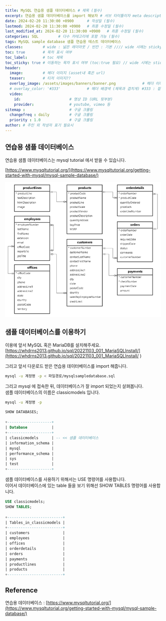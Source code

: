 ```yaml
---
title: MySQL 연습용 샘플 데이터베이스 # 제목 (필수)
excerpt: 연습용 샘플 데이터베이스를 import 해보자 # 서브 타이틀이자 meta description (필수)
date: 2024-02-20 11:30:00 +0900      # 작성일 (필수)
lastmod: 2024-02-20 11:30:00 +0900   # 최종 수정일 (필수)
last_modified_at: 2024-02-20 11:30:00 +0900   # 최종 수정일 (필수)
categories: SQL         # 다수 카테고리에 포함 가능 (필수)
tags: MySQL sample database 샘플 연습용 테스트 데이터베이스                     # 태그 복수개 가능 (필수)
classes:         # wide : 넓은 레이아웃 / 빈칸 : 기본 //// wide 시에는 sticky toc 불가
toc: true        # 목차 표시 여부
toc_label:       # toc 제목
toc_sticky: true # 이동하는 목차 표시 여부 (toc:true 필요) // wide 시에는 sticky toc 불가
header: 
  image:         # 헤더 이미지 (asset내 혹은 url)
  teaser:        # 티저 이미지??
  overlay_image: /assets/images/banners/banner.png            # 헤더 이미지 (제목과 겹치게)
  # overlay_color: '#333'            # 헤더 배경색 (제목과 겹치게) #333 : 짙은 회색 (필수)
  video:
    id:                      # 영상 ID (URL 뒷부분)
    provider:                # youtube, vimeo 등
sitemap :                    # 구글 크롤링
  changefreq : daily         # 구글 크롤링
  priority : 1.0             # 구글 크롤링
author: # 주인 외 작성자 표기 필요시
---
```

<!--postNo: 20240221_002-->


## 연습용 샘플 데이터베이스  

연습용 샘플 데이터베이스는 mysql tutorial 에서 받을 수 있습니다.  

[https://www.mysqltutorial.org/](https://www.mysqltutorial.org/getting-started-with-mysql/mysql-sample-database/)  

![](/assets/images/20240220_001_001.png)  


## 샘플 데이터베이스를 이용하기  

이용에 앞서 MySQL 혹은 MariaDB를 설치해주세요.  
[https://whdrns2013.github.io/sql/20221103_001_MariaSQLInstall/](https://whdrns2013.github.io/sql/20221103_001_MariaSQLInstall/  )

그리고 앞서 다운로드 받은 연습용 데이터베이스를 import 해줍니다.  

```bash
mysql -u 계정명 -p < 파일경로/mysqlsampledatabase.sql
```

그리고 mysql 에 접속한 뒤, 데이터베이스가 잘 import 되었는지 살펴봅니다.  
샘플 데이터베이스의 이름은 classicmodels 입니다.  

```bash
mysql -u 계정명 -p
```

```sql
SHOW DATABASES;

+--------------------+
| Database           |
+--------------------+
| classicmodels      | -- << 샘플 데이터베이스
| information_schema |
| mysql              |
| performance_schema |
| sys                |
| test               |
+--------------------+
```

샘플 데이터베이스를 사용하기 위해서는 USE 명령어를 사용합니다.  
이어서 데이터베이스에 있는 table 들을 보기 위해선 SHOW TABLES 명령어를 사용합니다.  

```sql
USE classicmodels;
SHOW TABLES;

+-------------------------+
| Tables_in_classicmodels |
+-------------------------+
| customers               |
| employees               |
| offices                 |
| orderdetails            |
| orders                  |
| payments                |
| productlines            |
| products                |
+-------------------------+
```


## Reference  

연습용 데이터베이스 : [https://www.mysqltutorial.org/](https://www.mysqltutorial.org/getting-started-with-mysql/mysql-sample-database/)  